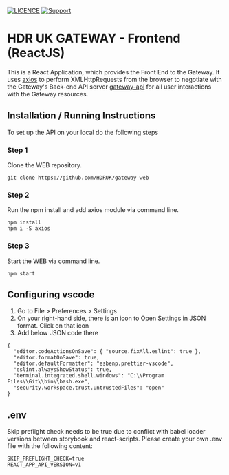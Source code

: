 [![LICENCE](https://img.shields.io/github/license/HDRUK/gateway-web)](https://github.com/HDRUK/gateway-web/blob/master/LICENSE)
[![Support](https://img.shields.io/badge/Supported%20By-HDR%20UK-blue)](https://hdruk.ac.uk)

# HDR UK GATEWAY - Frontend (ReactJS)

This is a React Application, which provides the Front End to the Gateway. It uses [axios](https://www.npmjs.com/package/axios) to perform XMLHttpRequests from the browser to negotiate with the Gateway's Back-end API server [gateway-api](https://github.com/HDRUK/gateway-api) for all user interactions with the Gateway resources.

## Installation / Running Instructions

To set up the API on your local do the following steps

### Step 1

Clone the WEB repository.

```
git clone https://github.com/HDRUK/gateway-web
```

### Step 2

Run the npm install and add axios module via command line.

```
npm install
npm i -S axios
```

### Step 3

Start the WEB via command line.

```
npm start
```

## Configuring vscode

1. Go to File > Preferences > Settings
2. On your right-hand side, there is an icon to Open Settings in JSON format. Click on that icon
3. Add below JSON code there

```
{
  "editor.codeActionsOnSave": { "source.fixAll.eslint": true },
  "editor.formatOnSave": true,
  "editor.defaultFormatter": "esbenp.prettier-vscode",
  "eslint.alwaysShowStatus": true,
  "terminal.integrated.shell.windows": "C:\\Program Files\\Git\\bin\\bash.exe",
  "security.workspace.trust.untrustedFiles": "open"
}

```

## .env

Skip preflight check needs to be true due to conflict with babel loader versions between storybook and react-scripts. Please create your own .env file with the following content:

```
SKIP_PREFLIGHT_CHECK=true
REACT_APP_API_VERSION=v1
```
